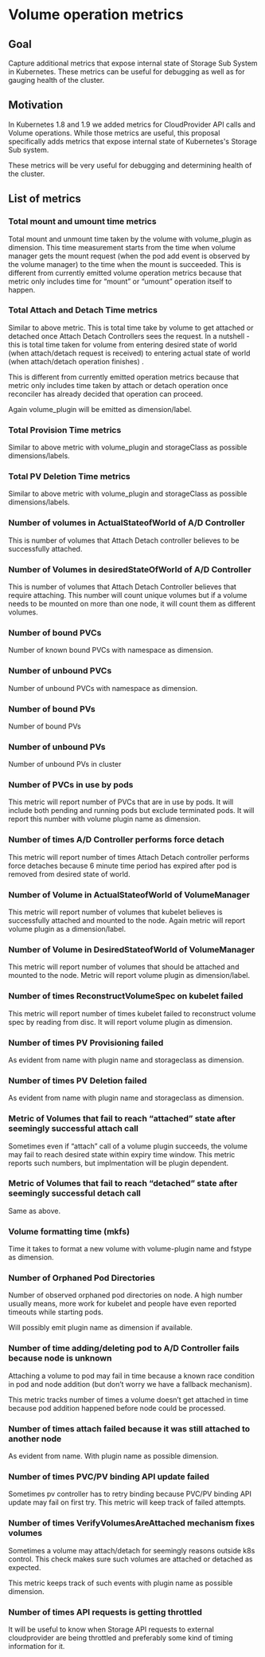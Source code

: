 # Volume operation metrics

## Goal

Capture additional metrics that expose internal state of Storage Sub System in Kubernetes.
These metrics can be useful for debugging as well as for gauging health of the cluster.

## Motivation

In Kubernetes 1.8 and 1.9 we added metrics for CloudProvider API calls and Volume operations.
While those metrics are useful, this proposal specifically adds metrics that expose
internal state of Kubernetes's Storage Sub system.

These metrics will be very useful for debugging and determining health of the cluster.

## List of metrics

### Total mount and umount time metrics

Total mount and unmount time taken by the volume with volume_plugin as dimension. This time measurement starts from the time when volume manager gets the mount request (when the pod add event is observed by the volume manager) to the time when the mount is succeeded. This is different from currently emitted volume operation metrics because that metric only includes time for “mount” or “umount” operation itself to happen.

### Total Attach and Detach Time metrics

Similar to above metric. This is total time take by volume to get attached or detached once Attach Detach Controllers sees the request.  In a nutshell - this is total time taken for volume from entering desired state of world (when attach/detach request is received) to entering actual state of world (when attach/detach operation finishes) .

This is different from currently emitted operation metrics because that metric only includes time taken by attach or detach operation once reconciler has already decided that operation can proceed.

Again volume_plugin will be emitted as dimension/label.

### Total Provision Time metrics

Similar to above metric with volume_plugin and storageClass as possible dimensions/labels.

### Total PV Deletion Time metrics

Similar to above metric with volume_plugin and storageClass as possible dimensions/labels.


### Number of volumes in ActualStateofWorld of A/D Controller

This is number of volumes that Attach Detach controller believes to be successfully attached.

### Number of Volumes in desiredStateOfWorld of A/D Controller

This is number of volumes that Attach Detach Controller believes that require attaching. This number will count unique volumes but if a volume needs to be mounted on more than one node, it will count them as different volumes.

### Number of bound PVCs
Number of known bound PVCs with namespace as dimension.

### Number of unbound PVCs
Number of unbound PVCs with namespace as dimension.

### Number of bound PVs
Number of bound PVs

### Number of unbound PVs
Number of unbound PVs in cluster

### Number of PVCs in use by pods
This metric will report number of PVCs that are in use by pods. It will include both pending and running pods but exclude terminated pods. It will report this number with volume plugin name as dimension.

### Number of times A/D Controller performs force detach
This metric will report number of times Attach Detach controller performs force detaches because 6 minute time period has expired after pod is removed from desired state of world.

### Number of Volume in ActualStateofWorld of VolumeManager
This metric will report number of volumes that kubelet believes is successfully attached and mounted to the node. Again metric will report volume plugin as a dimension/label.

### Number of Volume in DesiredStateofWorld of VolumeManager
This metric will report number of volumes that should be attached and mounted to the node. Metric will report volume plugin as dimension/label.

### Number of times ReconstructVolumeSpec on kubelet failed
This metric will report number of times kubelet failed to reconstruct volume spec by reading from disc. It will report volume plugin as dimension.

### Number of times PV Provisioning failed
As evident from name with plugin name and storageclass as dimension.

### Number of times PV Deletion failed
As evident from name with plugin name and storageclass as dimension.

### Metric of Volumes that fail to reach “attached” state after seemingly successful attach call
Sometimes even if “attach” call of a volume plugin succeeds, the volume may fail to reach desired state within expiry time window. This metric reports such
numbers, but implmentation will be plugin dependent.

### Metric of Volumes that fail to reach “detached” state after seemingly successful detach call

Same as above.

### Volume formatting time (mkfs)
Time it takes to format a new volume with volume-plugin name and fstype as dimension.

### Number of Orphaned Pod Directories

Number of observed orphaned pod directories on node. A high number usually means, more work for kubelet and people have even reported timeouts while starting pods.

Will possibly emit plugin name as dimension if available.

### Number of time adding/deleting pod to A/D Controller fails because node is unknown
Attaching a volume to pod may fail in time because a known race condition in pod and node addition (but don’t worry we have a fallback mechanism).

This metric tracks number of times a volume doesn’t get attached in time because pod addition happened before node could be processed.


### Number of times attach failed because it was still attached to another node
As evident from name. With plugin name as possible dimension.

### Number of times PVC/PV binding API update failed
Sometimes pv controller has to retry binding because PVC/PV binding API update may fail on first try. This metric will keep track of failed attempts.

### Number of times VerifyVolumesAreAttached mechanism fixes volumes
Sometimes a volume may attach/detach for seemingly reasons outside k8s control. This check makes sure such volumes are attached or detached as expected.

This metric keeps track of such events with plugin name as possible dimension.

### Number of times API requests is getting throttled

It will be useful to know when Storage API requests to external cloudprovider are being throttled and preferably some kind of timing information for it.
